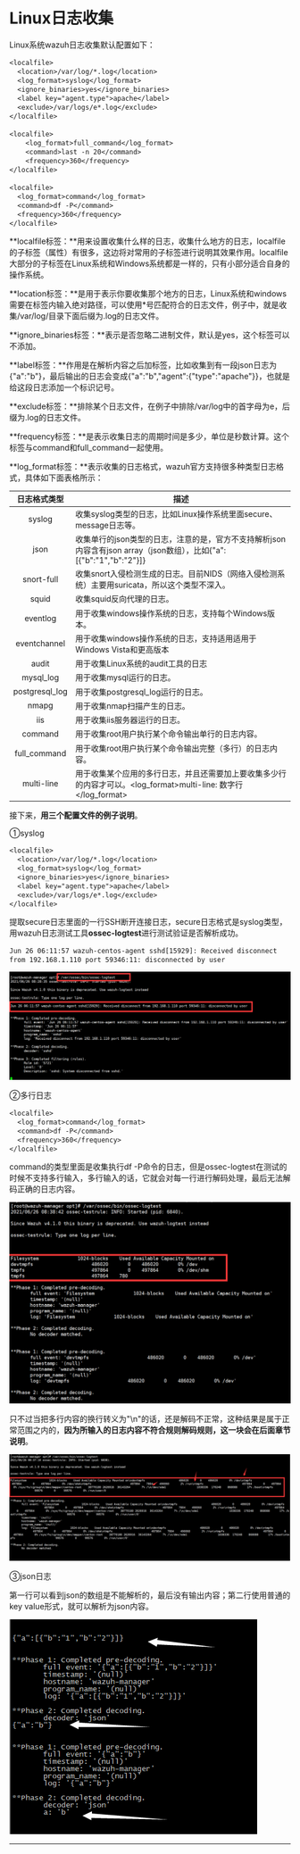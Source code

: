 # Linux日志收集

Linux系统wazuh日志收集默认配置如下：

```
<localfile>
  <location>/var/log/*.log</location>
  <log_format>syslog</log_format>    
  <ignore_binaries>yes</ignore_binaries>
  <label key="agent.type">apache</label>
  <exclude>/var/logs/e*.log</exclude>
</localfile>

<localfile>
    <log_format>full_command</log_format>
    <command>last -n 20</command>
    <frequency>360</frequency>
</localfile>

<localfile>
  <log_format>command</log_format>
  <command>df -P</command>
  <frequency>360</frequency>
</localfile>
```

**localfile标签：**用来设置收集什么样的日志，收集什么地方的日志，localfile的子标签（属性）有很多，这边将对常用的子标签进行说明其效果作用。localfile大部分的子标签在Linux系统和Windows系统都是一样的，只有小部分适合自身的操作系统。

**location标签：**是用于表示你要收集那个地方的日志，Linux系统和windows需要在标签内输入绝对路径，可以使用\*号匹配符合的日志文件，例子中，就是收集/var/log/目录下面后缀为.log的日志文件。

**ignore\_binaries标签：**表示是否忽略二进制文件，默认是yes，这个标签可以不添加。

**label标签：**作用是在解析内容之后加标签，比如收集到有一段json日志为{"a":"b"}，最后输出的日志会变成{"a":"b","agent":{"type":"apache"}}，也就是给这段日志添加一个标识记号。

**exclude标签：**排除某个日志文件，在例子中排除/var/log中的首字母为e，后缀为.log的日志文件。

**frequency标签：**是表示收集日志的周期时间是多少，单位是秒数计算。这个标签与command和full\_command一起使用。

**log\_format标签：**表示收集的日志格式，wazuh官方支持很多种类型日志格式，具体如下面表格所示：

|      日志格式类型     | 描述                                                                                 |
| :-------------: | ---------------------------------------------------------------------------------- |
|      syslog     | 收集syslog类型的日志，比如Linux操作系统里面secure、message日志等。                                      |
|       json      | 收集单行的json类型的日志，注意的是，官方不支持解析json内容含有json array（json数组），比如{"a":\[{"b":"1","b":"2"}]} |
|    snort-full   | 收集snort入侵检测生成的日志。目前NIDS（网络入侵检测系统）主要用suricata，所以这个类型不深入。                            |
|      squid      | 收集squid反向代理的日志。                                                                    |
|     eventlog    | 用于收集windows操作系统的日志，支持每个Windows版本。                                                  |
|   eventchannel  | 用于收集windows操作系统的日志，支持适用适用于Windows Vista和更高版本                                       |
|      audit      | 用于收集Linux系统的audit工具的日志                                                             |
|    mysql\_log   | 用于收集mysql运行的日志。                                                                    |
| postgresql\_log | 用于收集postgresql\_log运行的日志。                                                          |
|      nmapg      | 用于收集nmap扫描产生的日志。                                                                   |
|       iis       | 用于收集iis服务器运行的日志。                                                                   |
|     command     | 用于收集root用户执行某个命令输出单行的日志内容。                                                         |
|  full\_command  | 用于收集root用户执行某个命令输出完整（多行）的日志内容。                                                     |
|    multi-line   | 用于收集某个应用的多行日志，并且还需要加上要收集多少行的内容才可以。\<log\_format>multi-line: 数字行\</log\_format>     |

接下来，**用三个配置文件的例子说明**。

①syslog

```
<localfile>
  <location>/var/log/*.log</location>
  <log_format>syslog</log_format>    
  <ignore_binaries>yes</ignore_binaries>
  <label key="agent.type">apache</label>
  <exclude>/var/logs/e*.log</exclude>
</localfile>
```

提取secure日志里面的一行SSH断开连接日志，secure日志格式是syslog类型，用wazuh日志测试工具**ossec-logtest**进行测试验证是否解析成功。

```
Jun 26 06:11:57 wazuh-centos-agent sshd[15929]: Received disconnect from 192.168.1.110 port 59346:11: disconnected by user
```

![](<../../../.gitbook/assets/image (44).png>)

②多行日志

```
<localfile>
  <log_format>command</log_format>
  <command>df -P</command>
  <frequency>360</frequency>
</localfile>
```

command的类型里面是收集执行df -P命令的日志，但是ossec-logtest在测试的时候不支持多行输入，多行输入的话，它就会对每一行进行解码处理，最后无法解码正确的日志内容。

![](<../../../.gitbook/assets/image (46).png>)

只不过当把多行内容的换行转义为"\n"的话，还是解码不正常，这种结果是属于正常范围之内的，**因为所输入的日志内容不符合规则解码规则，这一块会在后面章节说明**。

![](<../../../.gitbook/assets/image (45).png>)

③json日志

第一行可以看到json的数组是不能解析的，最后没有输出内容；第二行使用普通的key value形式，就可以解析为json内容。

![](<../../../.gitbook/assets/clipboard (8).png>)

****
